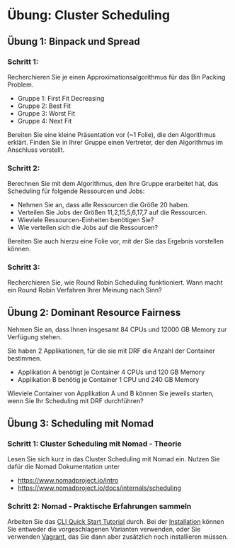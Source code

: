 # Übung: Cluster Scheduling

## Übung 1: Binpack und Spread

### Schritt 1:
Recherchieren Sie je einen Approximationsalgorithmus für das Bin Packing Problem.
* Gruppe 1: First Fit Decreasing
* Gruppe 2: Best Fit
* Gruppe 3: Worst Fit
* Gruppe 4: Next Fit

Bereiten Sie eine kleine Präsentation vor (~1 Folie), die den Algorithmus erklärt.
Finden Sie in Ihrer Gruppe einen Vertreter, der den Algorithmus im Anschluss vorstellt.

### Schritt 2:
Berechnen Sie mit dem Algorithmus, den Ihre Gruppe erarbeitet hat, das Scheduling
 für folgende Ressourcen und Jobs:
- Nehmen Sie an, dass alle Ressourcen die Größe 20 haben.
- Verteilen Sie Jobs der Größen 11,2,15,5,6,17,7 auf die Ressourcen.
- Wieviele Ressourcen-Einheiten benötigen Sie?
- Wie verteilen sich die Jobs auf die Ressourcen?

Bereiten Sie auch hierzu eine Folie vor, mit der Sie das Ergebnis vorstellen können.

### Schritt 3:
Recherchieren Sie, wie Round Robin Scheduling funktioniert.
Wann macht ein Round Robin Verfahren Ihrer Meinung nach Sinn?

## Übung 2: Dominant Resource Fairness
Nehmen Sie an, dass Ihnen insgesamt 84 CPUs und 12000 GB Memory zur Verfügung stehen.

Sie haben 2 Applikationen, für die sie mit DRF die Anzahl der Container bestimmen.

* Applikation A benötigt je Container 4 CPUs und 120 GB Memory
* Applikation B benötig je Container 1 CPU und 240 GB Memory

Wieviele Container von Applikation A und B können Sie jeweils starten, wenn Sie Ihr 
Scheduling mit DRF durchführen?

## Übung 3: Scheduling mit Nomad 

### Schritt 1: Cluster Scheduling mit Nomad - Theorie
Lesen Sie sich kurz in das Cluster Scheduling mit Nomad ein.
Nutzen Sie dafür die Nomad Dokumentation unter 

* https://www.nomadproject.io/intro
* https://www.nomadproject.io/docs/internals/scheduling

### Schritt 2: Nomad - Praktische Erfahrungen sammeln

Arbeiten Sie das [CLI Quick Start Tutorial](https://learn.hashicorp.com/tutorials/nomad/get-started-intro?in=nomad/get-started) durch.
Bei der [Installation](https://learn.hashicorp.com/tutorials/nomad/get-started-install?in=nomad/get-started) können Sie entweder die vorgeschlagenen Varianten
verwenden, oder Sie verwenden [Vagrant](https://www.vagrantup.com/), das Sie dann aber zusätzlich noch installieren müssen.
